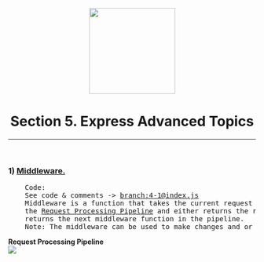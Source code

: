<div align="center" height="20px">
<img width="175px" src="https://cdn.freebiesupply.com/logos/large/2x/nodejs-1-logo-png-transparent.png">

</div>
<div align="center"> 
<h1>Section 5. Express Advanced Topics</h1>
 <hr style="color: black;">
 </div>

<br>

<h3>1) <a href="http://expressjs.com/en/guide/using-middleware.html">Middleware.</a></h3>
<div>
<pre>
    Code: 
    See code & comments -> <a href="#">branch:4-1@index.js</a>
    Middleware is a function that takes the current request object being passed through 
    the <a href="https://dzone.com/articles/understanding-middleware-pattern-in-expressjs">Request Processing Pipeline</a> and either returns the response object or 
    returns the next middleware function in the pipeline. 
    Note: The middleware can be used to make changes and or use the data from the request object. 
</pre>
<b align="center" >Request Processing Pipeline</b>
<br>
<img align="center" src="https://vietcanho.files.wordpress.com/2016/06/middleware.png?w=1462">
</div>